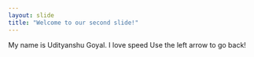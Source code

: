 ```yaml
---
layout: slide
title: "Welcome to our second slide!"
---
```

My name is Udityanshu Goyal. I love speed
Use the left arrow to go back!
